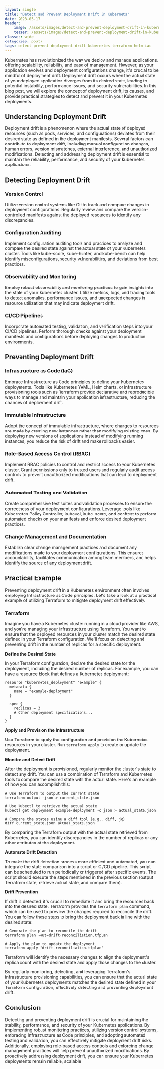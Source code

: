 ```yaml
---
layout: single
title: "Detect and Prevent Deployment Drift in Kubernets"
date: 2023-05-17
header:
    image: /assets/images/detect-and-prevent-deployment-drift-in-kubernetes.png
    teaser: /assets/images/detect-and-prevent-deployment-drift-in-kubernetes.png
classes: wide
categories: posts
tags: detect prevent deployment drift kubernetes terraform helm iac
---
```


Kubernetes has revolutionized the way we deploy and manage applications, offering scalability, reliability, and ease of management. However, as your application evolves and deployment configurations change, it's crucial to be mindful of deployment drift. Deployment drift occurs when the actual state of your deployed application diverges from its desired state, leading to potential instability, performance issues, and security vulnerabilities. In this blog post, we will explore the concept of deployment drift, its causes, and provide practical strategies to detect and prevent it in your Kubernetes deployments.

## Understanding Deployment Drift

Deployment drift is a phenomenon where the actual state of deployed resources (such as pods, services, and configurations) deviates from their desired state as defined in the deployment manifests. Several factors can contribute to deployment drift, including manual configuration changes, human errors, version mismatches, external interference, and unauthorized modifications. Detecting and addressing deployment drift is essential to maintain the reliability, performance, and security of your Kubernetes applications.

## Detecting Deployment Drift

### Version Control

Utilize version control systems like Git to track and compare changes in deployment configurations. Regularly review and compare the version-controlled manifests against the deployed resources to identify any discrepancies.

### Configuration Auditing

Implement configuration auditing tools and practices to analyze and compare the desired state against the actual state of your Kubernetes cluster. Tools like kube-score, kube-hunter, and kube-bench can help identify misconfigurations, security vulnerabilities, and deviations from best practices.

### Observability and Monitoring

Employ robust observability and monitoring practices to gain insights into the state of your Kubernetes cluster. Utilize metrics, logs, and tracing tools to detect anomalies, performance issues, and unexpected changes in resource utilization that may indicate deployment drift.

### CI/CD Pipelines

 Incorporate automated testing, validation, and verification steps into your CI/CD pipelines. Perform thorough checks against your deployment manifests and configurations before deploying changes to production environments.

## Preventing Deployment Drift

### Infrastructure as Code (IaC)

Embrace Infrastructure as Code principles to define your Kubernetes deployments. Tools like Kubernetes YAML, Helm charts, or infrastructure provisioning tools such as Terraform provide declarative and reproducible ways to manage and maintain your application infrastructure, reducing the chances of deployment drift.

### Immutable Infrastructure

Adopt the concept of immutable infrastructure, where changes to resources are made by creating new instances rather than modifying existing ones. By deploying new versions of applications instead of modifying running instances, you reduce the risk of drift and make rollbacks easier.

### Role-Based Access Control (RBAC)

Implement RBAC policies to control and restrict access to your Kubernetes cluster. Grant permissions only to trusted users and regularly audit access controls to prevent unauthorized modifications that can lead to deployment drift.

### Automated Testing and Validation

Create comprehensive test suites and validation processes to ensure the correctness of your deployment configurations. Leverage tools like Kubernetes Policy Controller, kubeval, kube-score, and conftest to perform automated checks on your manifests and enforce desired deployment practices.

### Change Management and Documentation

Establish clear change management practices and document any modifications made to your deployment configurations. This ensures accountability, facilitates communication among team members, and helps identify the source of any deployment drift.

## Practical Example

Preventing deployment drift in a Kubernetes environment often involves employing Infrastructure as Code principles. Let's take a look at a practical example of utilizing Terraform to mitigate deployment drift effectively.

### Terraform

Imagine you have a Kubernetes cluster running in a cloud provider like AWS, and you're managing your infrastructure using Terraform. You want to ensure that the deployed resources in your cluster match the desired state defined in your Terraform configuration. We'll focus on detecting and preventing drift in the number of replicas for a specific deployment.

**Define the Desired State**

In your Terraform configuration, declare the desired state for the deployment, including the desired number of replicas. For example, you can have a resource block that defines a Kubernetes deployment:

```hcl
resource "kubernetes_deployment" "example" {
  metadata {
    name = "example-deployment"
  }

  spec {
    replicas = 3
    # Other deployment specifications...
  }
}
```

**Apply and Provision the Infrastructure**

Use Terraform to apply the configuration and provision the Kubernetes resources in your cluster. Run `terraform apply` to create or update the deployment.

**Monitor and Detect Drift**

After the deployment is provisioned, regularly monitor the cluster's state to detect any drift. You can use a combination of Terraform and Kubernetes tools to compare the desired state with the actual state. Here's an example of how you can accomplish this:

```shell
# Use Terraform to output the current state
terraform output -json > current_state.json

# Use kubectl to retrieve the actual state
kubectl get deployment example-deployment -o json > actual_state.json

# Compare the states using a diff tool (e.g., diff, jq)
diff current_state.json actual_state.json
```

By comparing the Terraform output with the actual state retrieved from Kubernetes, you can identify discrepancies in the number of replicas or any other attributes of the deployment.

**Automate Drift Detection**

To make the drift detection process more efficient and automated, you can integrate the state comparison into a script or CI/CD pipeline. This script can be scheduled to run periodically or triggered after specific events. The script should execute the steps mentioned in the previous section (output Terraform state, retrieve actual state, and compare them).

**Drift Prevention**

If drift is detected, it's crucial to remediate it and bring the resources back into the desired state. Terraform provides the `terraform plan` command, which can be used to preview the changes required to reconcile the drift. You can follow these steps to bring the deployment back in line with the desired state:

```shell
# Generate the plan to reconcile the drift
terraform plan -out=drift-reconciliation.tfplan

# Apply the plan to update the deployment
terraform apply "drift-reconciliation.tfplan"
```

Terraform will identify the necessary changes to align the deployment's replica count with the desired state and apply those changes to the cluster.

By regularly monitoring, detecting, and leveraging Terraform's infrastructure provisioning capabilities, you can ensure that the actual state of your Kubernetes deployments matches the desired state defined in your Terraform configuration, effectively detecting and preventing deployment drift.

## Conclusion
Detecting and preventing deployment drift is crucial for maintaining the stability, performance, and security of your Kubernetes applications. By implementing robust monitoring practices, utilizing version control systems, embracing Infrastructure as Code principles, and adopting automated testing and validation, you can effectively mitigate deployment drift risks. Additionally, employing role-based access controls and enforcing change management practices will help prevent unauthorized modifications. By proactively addressing deployment drift, you can ensure your Kubernetes deployments remain reliable, scalable
